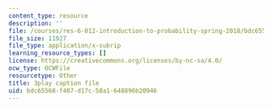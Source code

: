 ```yaml
---
content_type: resource
description: ''
file: /courses/res-6-012-introduction-to-probability-spring-2018/bdc65568f407d17c58a1648896b20946_t_EcSVTWmwk.srt
file_size: 11927
file_type: application/x-subrip
learning_resource_types: []
license: https://creativecommons.org/licenses/by-nc-sa/4.0/
ocw_type: OCWFile
resourcetype: Other
title: 3play caption file
uid: bdc65568-f407-d17c-58a1-648896b20946
---
```

